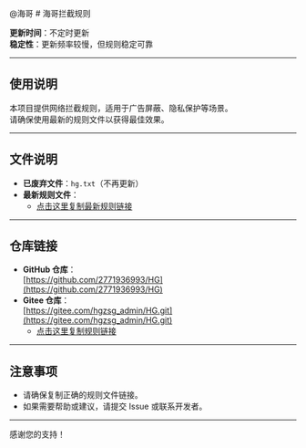 @海哥 # 海哥拦截规则

**更新时间**：不定时更新  
**稳定性**：更新频率较慢，但规则稳定可靠

---

## 使用说明
本项目提供网络拦截规则，适用于广告屏蔽、隐私保护等场景。  
请确保使用最新的规则文件以获得最佳效果。

---

## 文件说明
- **已废弃文件**：`hg.txt`（不再更新）
- **最新规则文件**：  
  - [点击这里复制最新规则链接](https://raw.githubusercontent.com/2771936993/HG/main/hg1.txt)

---

## 仓库链接
- **GitHub 仓库**：  
  [https://github.com/2771936993/HG](https://github.com/2771936993/HG)  
- **Gitee 仓库**：  
  [https://gitee.com/hgzsg_admin/HG.git](https://gitee.com/hgzsg_admin/HG.git)  
  - [点击这里复制规则链接](https://gitee.com/hgzsg_admin/HG/raw/main/hg1.txt)

---

## 注意事项
- 请确保复制正确的规则文件链接。
- 如果需要帮助或建议，请提交 Issue 或联系开发者。

---

感谢您的支持！
